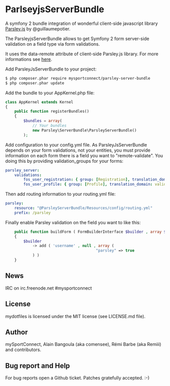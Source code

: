 # ParlseyjsServerBundle

A symfony 2 bundle integration of wonderful client-side javascript library [Parsley.js](https://github.com/guillaumepotier/Parsley.js) by @guillaumepotier.

The ParsleyjsServerBundle allows to get Symfony 2 form server-side validation on a field type via form validations.

It uses the data-remote attribute of client-side Parsley.js library. For more informations see [here](http://parsleyjs.org/documentation.html#basic-constraints).

Add ParsleyJsServerBundle to your project:

```bash
$ php composer.phar require mysportconnect/parsley-server-bundle
$ php composer.phar update
```

Add the bundle to your AppKernel.php file:

```php
class AppKernel extends Kernel
{
    public function registerBundles()
    {
        $bundles = array(
            // Your bundles
            new Parsley\ServerBundle\ParsleyServerBundle()
        );

```

Add configuration to your config.yml file. As ParsleyJsServerBundle depends on your form validations, not your entities, you must provide information on each form there is a field you want to "remote-validate". You doing this by providing validation_groups for your forms:

```yaml
parsley_server:
    validations:
        fos_user_registration: { group: [Registration], translation_domain: validators}
        fos_user_profile: { group: [Profile], translation_domain: validators}
```

Then add routing information to your routing.yml file:

```yaml
parsley:
    resource: "@ParsleyServerBundle/Resources/config/routing.yml"
    prefix: /parsley
```

Finally enable Parsley validation on the field you want to like this:

```php
    public function buildForm ( FormBuilderInterface $builder , array $options )
    {
        $builder
            -> add ( 'username' , null , array (
                                        "parsley" => true
            ) )
    }
```

## News

IRC on irc.freenode.net #mysportconnect

## License

mydotfiles is licensed under the MIT license (see LICENSE.md file).

## Author

mySportConnect, Alain Bangoula (aka comensee), Rémi Barbe (aka Remiii) and contributors.

## Bug report and Help

For bug reports open a Github ticket. Patches gratefully accepted. :-)

